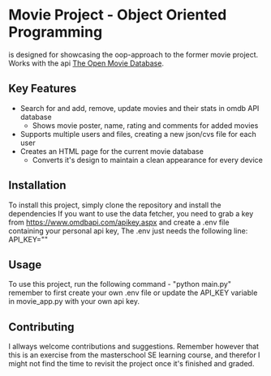 # Movie Project - Object Oriented Programming
is designed for showcasing the oop-approach to the former movie project. Works with the api
[The Open Movie Database](https://www.omdbapi.com/).

## Key Features
* Search for and add, remove, update movies and their stats in omdb API database
  * Shows movie poster, name, rating and comments for added movies
* Supports multiple users and files, creating a new json/cvs file for each user
* Creates an HTML page for the current movie database
  * Converts it's design to maintain a clean appearance for every device
    

## Installation

To install this project, simply clone the repository and install the dependencies
If you want to use the data fetcher, you need to grab a key from https://www.omdbapi.com/apikey.aspx
and create a .env file containing your personal api key, The .env just needs the following line:
API_KEY="<your key>"

## Usage

To use this project, run the following command - "python main.py"
remember to first create your own .env file or update the API_KEY variable in movie_app.py
with your own api key.

## Contributing

I allways welcome contributions and suggestions. Remember however that this is an exercise
from the masterschool SE learning course, and therefor I might not find the time to revisit the project
once it's finished and graded.